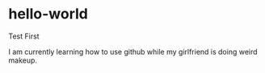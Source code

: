 # hello-world
Test First

I am currently learning how to use github while my girlfriend is doing weird makeup.
